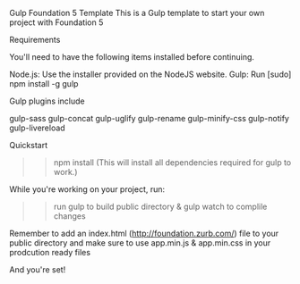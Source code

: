 Gulp Foundation 5 Template
This is a Gulp template to start your own project with Foundation 5

Requirements

You'll need to have the following items installed before continuing.

Node.js: Use the installer provided on the NodeJS website.
Gulp: Run [sudo] npm install -g gulp

Gulp plugins include

gulp-sass
gulp-concat
gulp-uglify
gulp-rename
gulp-minify-css
gulp-notify
gulp-livereload

Quickstart

>> npm install (This will install all dependencies required for gulp to work.) 

While you're working on your project, run:

>> run gulp to build public directory  & gulp watch to complile changes

Remember to add an index.html (http://foundation.zurb.com/) file to your public directory and make sure to use app.min.js & app.min.css in your prodcution ready files 

And you're set!